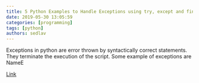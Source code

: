 ```yaml
---
title: 5 Python Examples to Handle Exceptions using try, except and finally
date: 2019-05-30 13:05:59
categories: [programming]
tags: [python]
authors: sedlav
---
```


Exceptions in python are error thrown by syntactically correct statements. They terminate the execution of the script. Some example of exceptions are NameE

[Link](https://www.thegeekstuff.com/2019/05/python-try-except-examples/)
